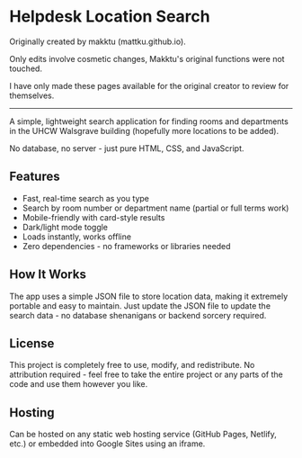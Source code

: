# Helpdesk Location Search

Originally created by makktu (mattku.github.io).

Only edits involve cosmetic changes, Makktu's original functions were not touched.

I have only made these pages available for the original creator to review for themselves.
_________________________________________________

A simple, lightweight search application for finding rooms and departments in the UHCW Walsgrave building (hopefully more locations to be added).

No database, no server - just pure HTML, CSS, and JavaScript.

## Features

- Fast, real-time search as you type
- Search by room number or department name (partial or full terms work)
- Mobile-friendly with card-style results
- Dark/light mode toggle
- Loads instantly, works offline
- Zero dependencies - no frameworks or libraries needed

## How It Works

The app uses a simple JSON file to store location data, making it extremely portable and easy to maintain. Just update the JSON file to update the search data - no database shenanigans or backend sorcery required.

## License

This project is completely free to use, modify, and redistribute. No attribution required - feel free to take the entire project or any parts of the code and use them however you like.

## Hosting

Can be hosted on any static web hosting service (GitHub Pages, Netlify, etc.) or embedded into Google Sites using an iframe.

